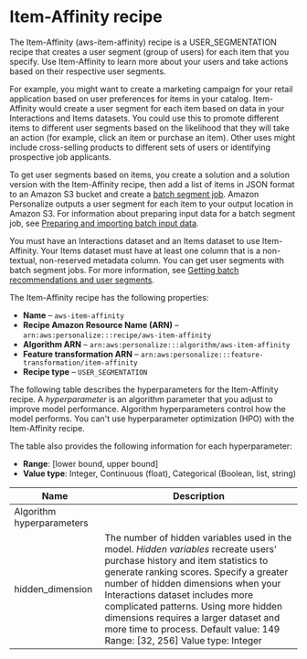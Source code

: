 # Item\-Affinity recipe<a name="item-affinity-recipe"></a>

The Item\-Affinity \(aws\-item\-affinity\) recipe is a USER\_SEGMENTATION recipe that creates a user segment \(group of users\) for each item that you specify\. Use Item\-Affinity to learn more about your users and take actions based on their respective user segments\. 

For example, you might want to create a marketing campaign for your retail application based on user preferences for items in your catalog\. Item\-Affinity would create a user segment for each item based on data in your Interactions and Items datasets\. You could use this to promote different items to different user segments based on the likelihood that they will take an action \(for example, click an item or purchase an item\)\. Other uses might include cross\-selling products to different sets of users or identifying prospective job applicants\. 

 To get user segments based on items, you create a solution and a solution version with the Item\-Affinity recipe, then add a list of items in JSON format to an Amazon S3 bucket and create a [batch segment job](creating-batch-seg-job.md)\. Amazon Personalize outputs a user segment for each item to your output location in Amazon S3\. For information about preparing input data for a batch segment job, see [Preparing and importing batch input data](batch-data-upload.md)\. 

You must have an Interactions dataset and an Items dataset to use Item\-Affinity\. Your Items dataset must have at least one column that is a non\-textual, non\-reserved metadata column\. You can get user segments with batch segment jobs\. For more information, see [Getting batch recommendations and user segments](recommendations-batch.md)\.

The Item\-Affinity recipe has the following properties:
+  **Name** – `aws-item-affinity`
+  **Recipe Amazon Resource Name \(ARN\)** – `arn:aws:personalize:::recipe/aws-item-affinity`
+  **Algorithm ARN** – `arn:aws:personalize:::algorithm/aws-item-affinity`
+  **Feature transformation ARN** – `arn:aws:personalize:::feature-transformation/item-affinity`
+  **Recipe type** – `USER_SEGMENTATION`

The following table describes the hyperparameters for the Item\-Affinity recipe\. A *hyperparameter* is an algorithm parameter that you adjust to improve model performance\. Algorithm hyperparameters control how the model performs\. You can't use hyperparameter optimization \(HPO\) with the Item\-Affinity recipe\.  

The table also provides the following information for each hyperparameter:
+ **Range**: \[lower bound, upper bound\]
+ **Value type**: Integer, Continuous \(float\), Categorical \(Boolean, list, string\)


| Name | Description | 
| --- | --- | 
| Algorithm hyperparameters | 
| hidden\_dimension |  The number of hidden variables used in the model\. *Hidden variables* recreate users' purchase history and item statistics to generate ranking scores\. Specify a greater number of hidden dimensions when your Interactions dataset includes more complicated patterns\. Using more hidden dimensions requires a larger dataset and more time to process\.  Default value: 149 Range: \[32, 256\] Value type: Integer   | 